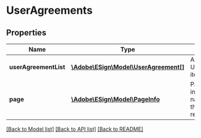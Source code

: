 # UserAgreements

## Properties
Name | Type | Description | Notes
------------ | ------------- | ------------- | -------------
**userAgreementList** | [**\Adobe\ESign\Model\UserAgreement[]**](UserAgreement.md) | An array of UserAgreement items | [optional] 
**page** | [**\Adobe\ESign\Model\PageInfo**](PageInfo.md) | Pagination information for navigating through the response | [optional] 

[[Back to Model list]](../README.md#documentation-for-models) [[Back to API list]](../README.md#documentation-for-api-endpoints) [[Back to README]](../README.md)


